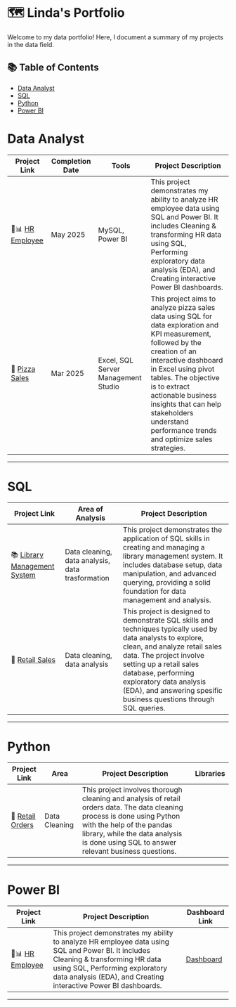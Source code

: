 # 🗺 Linda's Portfolio

Welcome to my data portfolio! Here, I document a summary of my projects in the data field. 

## 📚 Table of Contents
- [Data Analyst](#data-analyst)
- [SQL](#sql)
- [Python](#python)
- [Power BI](#power-bi)

# Data Analyst

| Project Link | Completion Date | Tools | Project Description | 
|---|---|---|---|
| 👥📊 [HR Employee](https://github.com/Linduyyy/Project-3-HR-Employee.git) | May 2025 | MySQL, Power BI | This project demonstrates my ability to analyze HR employee data using SQL and Power BI. It includes Cleaning & transforming HR data using SQL, Performing exploratory data analysis (EDA), and Creating interactive Power BI dashboards. |
| 🍕 [Pizza Sales](https://github.com/Linduyyy/Pizza-Sales.git) | Mar 2025 |Excel, SQL Server Management Studio | This project aims to analyze pizza sales data using SQL for data exploration and KPI measurement, followed by the creation of an interactive dashboard in Excel using pivot tables. The objective is to extract actionable business insights that can help stakeholders understand performance trends and optimize sales strategies. |

***

# SQL

| Project Link | Area of Analysis | Project Description | 
|---|---|---|
| 📚 [Library Management System](https://github.com/Linduyyy/Project-2-Library-Management-System.git) | Data cleaning, data analysis, data trasformation | This project demonstrates the application of SQL skills in creating and managing a library management system. It includes database setup, data manipulation, and advanced querying, providing a solid foundation for data management and analysis. |  
| 🏬 [Retail Sales](https://github.com/Linduyyy/p1_sql_retail_sales.git) | Data cleaning, data analysis | This project is designed to demonstrate SQL skills and techniques typically used by data analysts to explore, clean, and analyze retail sales data. The project involve setting up a retail sales database, performing exploratory data analysis (EDA), and answering spesific business questions through SQL queries. |  

***

# Python

| Project Link | Area | Project Description | Libraries |    
|---|---|---|---|
| 🏬 [Retail Orders](https://github.com/Linduyyy/Python-SQL-1.git) | Data Cleaning | This project involves thorough cleaning and analysis of retail orders data. The data cleaning process is done using Python with the help of the pandas library, while the data analysis is done using SQL to answer relevant business questions. | | pandas | 

***

# Power BI

| Project Link | Project Description | Dashboard Link |
|---|---|---|
| 👥📊 [HR Employee](https://github.com/Linduyyy/Project-3-HR-Employee.git) | This project demonstrates my ability to analyze HR employee data using SQL and Power BI. It includes Cleaning & transforming HR data using SQL, Performing exploratory data analysis (EDA), and Creating interactive Power BI dashboards. | [Dashboard](https://app.powerbi.com/links/qGkfhbq59g?ctid=c66e1833-f63e-4b9f-9479-fa07bcca1033&pbi_source=linkShare) |

***
